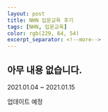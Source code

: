 ```yaml
---
layout: post
title: NHN 입문교육 후기
tags: [NHN, 입문교육]
color: rgb(229, 64, 54)
excerpt_separator: <!--more-->
---
```


## 아무 내용 없습니다.

2021.01.04 ~ 2021.01.15
 <!--more-->

업데이트 예정


